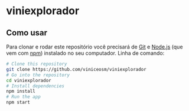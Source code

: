 # viniexplorador

## Como usar

Para clonar e rodar este repositório você precisará de [Git](https://git-scm.com) e [Node.js](https://nodejs.org/en/download/) (que vem com [npm](http://npmjs.com)) instalado no seu computador. Linha de comando:

```bash
# Clone this repository
git clone https://github.com/viniceosm/viniexplorador
# Go into the repository
cd viniexplorador
# Install dependencies
npm install
# Run the app
npm start
```
